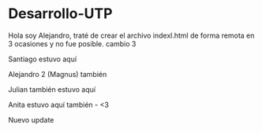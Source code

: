 # Desarrollo-UTP
Hola soy Alejandro, traté de crear el archivo indexl.html de forma remota en 3 ocasiones y no fue posible. cambio 3

Santiago estuvo aquí

Alejandro 2 (Magnus) también

Julian también estuvo aquí

Anita estuvo aquí también - <3


Nuevo update
